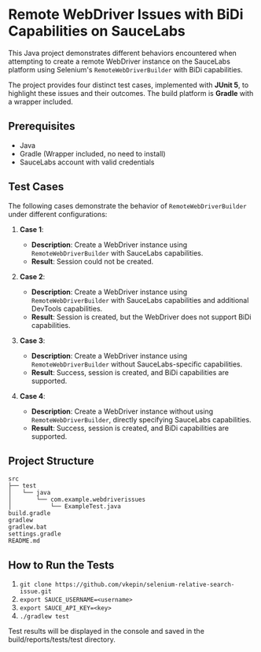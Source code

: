 # Remote WebDriver Issues with BiDi Capabilities on SauceLabs

This Java project demonstrates different behaviors encountered when attempting to create a remote WebDriver instance on the SauceLabs platform using Selenium's `RemoteWebDriverBuilder` with BiDi capabilities.

The project provides four distinct test cases, implemented with **JUnit 5**, to highlight these issues and their outcomes. The build platform is **Gradle** with a wrapper included.

## Prerequisites

- Java
- Gradle (Wrapper included, no need to install)
- SauceLabs account with valid credentials

## Test Cases

The following cases demonstrate the behavior of `RemoteWebDriverBuilder` under different configurations:

1. **Case 1**:
    - **Description**: Create a WebDriver instance using `RemoteWebDriverBuilder` with SauceLabs capabilities.
    - **Result**: Session could not be created.

2. **Case 2**:
    - **Description**: Create a WebDriver instance using `RemoteWebDriverBuilder` with SauceLabs capabilities and additional DevTools capabilities.
    - **Result**: Session is created, but the WebDriver does not support BiDi capabilities.

3. **Case 3**:
    - **Description**: Create a WebDriver instance using `RemoteWebDriverBuilder` without SauceLabs-specific capabilities.
    - **Result**: Success, session is created, and BiDi capabilities are supported.

4. **Case 4**:
    - **Description**: Create a WebDriver instance without using `RemoteWebDriverBuilder`, directly specifying SauceLabs capabilities.
    - **Result**: Success, session is created, and BiDi capabilities are supported.

## Project Structure

```plaintext
src
├── test
│   └── java
│       └── com.example.webdriverissues
│           └── ExampleTest.java
build.gradle
gradlew
gradlew.bat
settings.gradle
README.md
```

## How to Run the Tests

1. `git clone https://github.com/vkepin/selenium-relative-search-issue.git`
2. `export SAUCE_USERNAME=<username>`
3. `export SAUCE_API_KEY=<key>`
4. `./gradlew test`

Test results will be displayed in the console and saved in the build/reports/tests/test directory.

